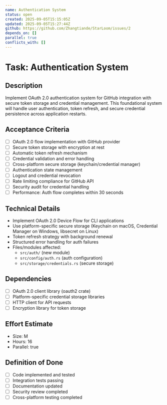 ```yaml
---
name: Authentication System
status: open
created: 2025-09-05T15:15:05Z
updated: 2025-09-05T15:27:44Z
github: https://github.com/Zhangtiande/StarLoom/issues/2
depends_on: []
parallel: true
conflicts_with: []
---
```


# Task: Authentication System

## Description
Implement OAuth 2.0 authentication system for GitHub integration with secure token storage and credential management. This foundational system will handle user authentication, token refresh, and secure credential persistence across application restarts.

## Acceptance Criteria
- [ ] OAuth 2.0 flow implementation with GitHub provider
- [ ] Secure token storage with encryption at rest
- [ ] Automatic token refresh mechanism
- [ ] Credential validation and error handling
- [ ] Cross-platform secure storage (keychain/credential manager)
- [ ] Authentication state management
- [ ] Logout and credential revocation
- [ ] Rate limiting compliance for GitHub API
- [ ] Security audit for credential handling
- [ ] Performance: Auth flow completes within 30 seconds

## Technical Details
- Implement OAuth 2.0 Device Flow for CLI applications
- Use platform-specific secure storage (Keychain on macOS, Credential Manager on Windows, libsecret on Linux)
- Token refresh strategy with background renewal
- Structured error handling for auth failures
- Files/modules affected:
  - `src/auth/` (new module)
  - `src/config/auth.rs` (auth configuration)
  - `src/storage/credentials.rs` (secure storage)

## Dependencies
- [ ] OAuth 2.0 client library (oauth2 crate)
- [ ] Platform-specific credential storage libraries
- [ ] HTTP client for API requests
- [ ] Encryption library for token storage

## Effort Estimate
- Size: M
- Hours: 16
- Parallel: true

## Definition of Done
- [ ] Code implemented and tested
- [ ] Integration tests passing
- [ ] Documentation updated
- [ ] Security review completed
- [ ] Cross-platform testing completed